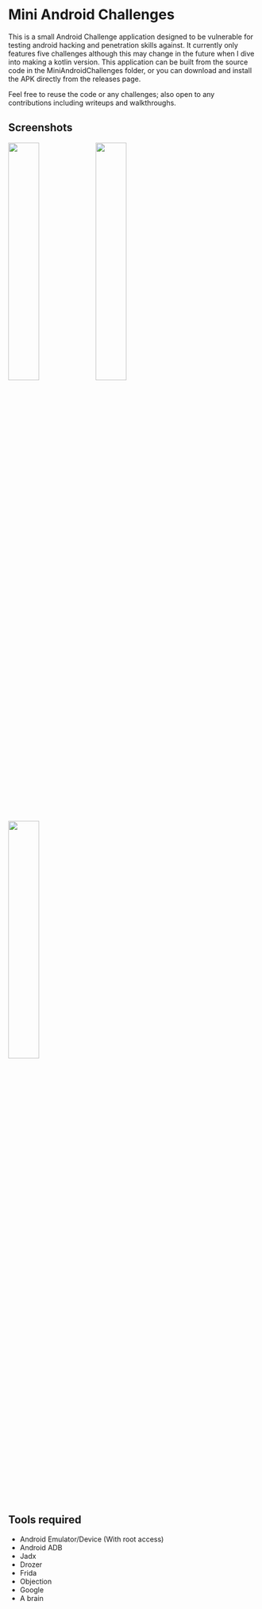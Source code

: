# Mini Android Challenges

This is a small Android Challenge application designed to be vulnerable for testing android hacking and penetration skills against.
It currently only features five challenges although this may change in the future when I dive into making a kotlin version.
This application can be built from the source code in the MiniAndroidChallenges folder, or you can download and install the APK directly from the releases page.

Feel free to reuse the code or any challenges; also open to any contributions including writeups and walkthroughs.

## Screenshots
<img src="https://i.imgur.com/DKlaG0j.png" width=35% height=35%><img src="https://i.imgur.com/pQ44v2q.png" width=35% height=35%><img src="https://i.imgur.com/aHJsOqA.png" width=35% height=35%>

## Tools required
* Android Emulator/Device (With root access)
* Android ADB
* Jadx
* Drozer
* Frida
* Objection
* Google
* A brain
